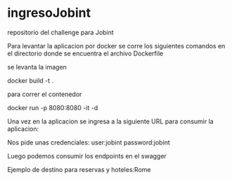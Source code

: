 # ingresoJobint

repositorio del challenge para Jobint

Para levantar la aplicacion por docker se corre los siguientes comandos en el directorio donde se encuentra el archivo Dockerfile

se levanta la imagen 

docker build -t <nombre imagen > .

para correr el contenedor

docker run -p 8080:8080 -it -d <nombre del contenedor>

Una vez en la aplicacion se ingresa a la siguiente URL para consumir la aplicacion:

Nos pide unas credenciales:
user:jobint
password:jobint

Luego podemos consumir los endpoints en el swagger

Ejemplo de destino para reservas y hoteles:Rome
